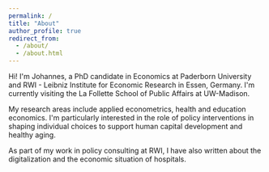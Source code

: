 ```yaml
---
permalink: /
title: "About"
author_profile: true
redirect_from: 
  - /about/
  - /about.html
---
```


Hi! I'm Johannes, a PhD candidate in Economics at Paderborn University and RWI - Leibniz Institute for Economic Research in Essen, Germany. I'm currently visiting the La Follette School of Public Affairs at UW-Madison.

My research areas include applied econometrics, health and education economics. I'm particularly interested in the role of policy interventions in shaping individual choices to support human capital development and healthy aging.

As part of my work in policy consulting at RWI, I have also written about the digitalization and the economic situation of hospitals.


<!--
Hi! I'm Johannes, a researcher at RWI - Leibniz-Institute for Economic Research in Essen, Germany and an economics PhD student at the University of Paderborn (advisor: <a href="https://www.uni-paderborn.de/en/person/48879/" target="_blank">Hendrik Schmitz</a>).

My areas of research include health and education economics as well as social genomics. I'm particularly interested in how policy interventions can improve health, reduce inequalities and support human capital development.

As part of my work in policy consulting at RWI, I have also written about hospital digitalization and co-authored several Hospital and Nursing Home Rating Reports (in German).

, which provide an overview of the economic situation of hospitals and nursing homes in Germany.
-->